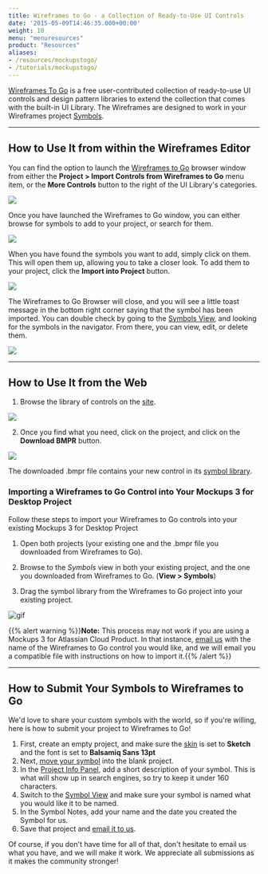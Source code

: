 ```yaml
---
title: Wireframes to Go - a Collection of Ready-to-Use UI Controls
date: '2015-05-09T14:46:35.000+00:00'
weight: 10
menu: "menuresources"
product: "Resources"
aliases:
- /resources/mockupstogo/
- /tutorials/mockupstogo/
---
```


[Wireframes To Go](https://wireframestogo.com) is a free user-contributed collection of ready-to-use UI controls and design pattern libraries to extend the collection that comes with the built-in UI Library. The Wireframes are designed to work in your Wireframes project [Symbols](https://docs.balsamiq.com/desktop/symbols/).

* * *

## How to Use It from within the Wireframes Editor

You can find the option to launch the [Wireframes to Go](https://wireframestogo.com/) browser window from either the **Project > Import Controls from Wireframes to Go** menu item, or the **More Controls** button to the right of the UI Library's categories.

![](//media.balsamiq.com/img/support/docs/bw/wtg_editor_button.png)

Once you have launched the Wireframes to Go window, you can either browse for symbols to add to your project, or search for them.

![](//media.balsamiq.com/img/support/docs/bw/wtg_search.png)

When you have found the symbols you want to add, simply click on them. This will open them up, allowing you to take a closer look. To add them to your project, click the **Import into Project** button.

![](//media.balsamiq.com/img/support/docs/bw/wtg_import.png)

The Wireframes to Go Browser will close, and you will see a little toast message in the bottom right corner saying that the symbol has been imported. You can double check by going to the [Symbols View](#1-using-the-symbols-view), and looking for the symbols in the navigator. From there, you can view, edit, or delete them.

![](//media.balsamiq.com/img/support/docs/bw/wtg_symbols.png)

* * *

## How to Use It from the Web

1.  Browse the library of controls on the [site](https://wifeframestogo.com).

![](//media.balsamiq.com/img/support/docs/bw/wtg-homepage.png)

2.  Once you find what you need, click on the project, and click on the **Download BMPR** button.

![](//media.balsamiq.com/img/support/docs/bw/download-bmpr-wtg.png)

The downloaded .bmpr file contains your new control in its [symbol library](//docs.balsamiq.com/desktop/symbols/).

### Importing a Wireframes to Go Control into Your Mockups 3 for Desktop Project

Follow these steps to import your Wireframes to Go controls into your existing Mockups 3 for Desktop Project

1. Open both projects (your existing one and the .bmpr file you downloaded from Wireframes to Go).

2. Browse to the *Symbols* view in both your existing project, and the one you downloaded from Wireframes to Go. (**View > Symbols**)

3. Drag the symbol library from the Wireframes to Go project into your existing project.

![gif](//media.balsamiq.com/img/support/docs/m4d/b3/b3_wtg.png)

{{% alert warning %}}**Note:** This process may not work if you are using a Mockups 3 for Atlassian Cloud Product. In that instance, [email us](mailto:support@balsamiq.com) with the name of the Wireframes to Go control you would like, and we will email you a compatible file with instructions on how to import it.{{% /alert %}}

* * *

## How to Submit Your Symbols to Wireframes to Go

We'd love to share your custom symbols with the world, so if you're willing, here is how to submit your project to Wireframes to Go!

1. First, create an empty project, and make sure the [skin](https://docs.balsamiq.com/cloud/overview/#the-project-info-panel) is set to **Sketch** and the font is set to **Balsamiq Sans 13pt**
2. Next, [move your symbol](https://docs.balsamiq.com/cloud/symbols/#moving-symbols) into the blank project.
3. In the [Project Info Panel](https://docs.balsamiq.com/cloud/overview/#the-project-info-panel), add a short description of your symbol. This is what will show up in search engines, so try to keep it under 160 characters.
4. Switch to the [Symbol View](https://docs.balsamiq.com/cloud/symbols/#1-using-the-symbols-view) and make sure your symbol is named what you would like it to be named.
5. In the Symbol Notes, add your name and the date you created the Symbol for us.
6. Save that project and [email it to us](mailto:wtg@balsamiq.com).

Of course, if you don't have time for all of that, don't hesitate to email us what you have, and we will make it work. We appreciate all submissions as it makes the community stronger!
